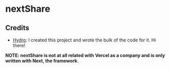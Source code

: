 # nextShare




## Credits
- [Hydro](https://danny.works): I created this project and wrote the bulk of the code for it. Hi there!



**NOTE: nextShare is not at all related with Vercel as a company and is only written with Next, the framework.**